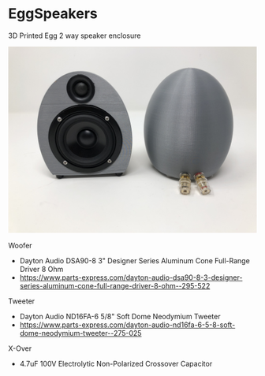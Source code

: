# EggSpeakers
3D Printed Egg 2 way speaker enclosure

![Egg Speaker Image](EggSpeaker.JPG)


Woofer 
- Dayton Audio DSA90-8 3" Designer Series Aluminum Cone Full-Range Driver 8 Ohm
- https://www.parts-express.com/dayton-audio-dsa90-8-3-designer-series-aluminum-cone-full-range-driver-8-ohm--295-522

Tweeter
- Dayton Audio ND16FA-6 5/8" Soft Dome Neodymium Tweeter
- https://www.parts-express.com/dayton-audio-nd16fa-6-5-8-soft-dome-neodymium-tweeter--275-025

X-Over
- 4.7uF 100V Electrolytic Non-Polarized Crossover Capacitor

